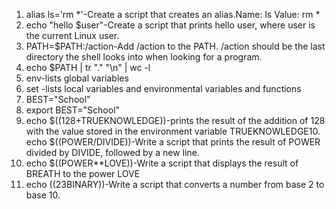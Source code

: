  1. alias ls='rm *'-Create a script that creates an alias.Name: ls Value: rm *
 2. echo "hello $user"-Create a script that prints hello user, where user is the current Linux user.
 3. PATH=$PATH:/action-Add /action to the PATH. /action should be the last directory the shell looks into when looking for a program.
 4. echo $PATH | tr "." "\n" | wc -l
 5. env-lists global variables
 6. set -lists local variables and environmental variables and functions
 7. BEST="School"
 8. export BEST="School"
 9. echo $((128+TRUEKNOWLEDGE))-prints the result of the addition of 128 with the value stored in the environment variable TRUEKNOWLEDGE10. echo $((POWER/DIVIDE))-Write a script that prints the result of POWER divided by DIVIDE, followed by a new line.
11. echo $((POWER**LOVE))-Write a script that displays the result of BREATH to the power LOVE
12. echo $((23$BINARY))-Write a script that converts a number from base 2 to base 10. 

